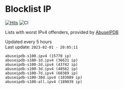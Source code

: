 # Blocklist IP

[![Hits](https://hits.seeyoufarm.com/api/count/incr/badge.svg?url=https%3A%2F%2Fgithub.com%2Fborestad%2Fblocklist-ip%2F&count_bg=%2379C83D&title_bg=%23555555&icon=&icon_color=%23E7E7E7&title=hits&edge_flat=false)](https://hits.seeyoufarm.com)  ![CI](https://img.shields.io/github/workflow/status/borestad/blocklist-ip/CI?style=flat-square)

Lists with worst IPv4 offenders, provided by [AbuseIPDB](https://www.abuseipdb.com/)

<!-- FOOTER-PLACEHOLDER -->
Updated every 5 hours<br>
Last update: `2023-02-01 - 20:05:11`
```
abuseipdb-s100.ipv4 (15770 ip)
abuseipdb-s100-1d.ipv4 (36631 ip)
abuseipdb-s100-2d.ipv4 (43742 ip)
abuseipdb-s100-3d.ipv4 (48562 ip)
abuseipdb-s100-7d.ipv4 (60389 ip)
abuseipdb-s100-30d.ipv4 (103089 ip)
abuseipdb-s100-all.ipv4 (189039 ip)
```
